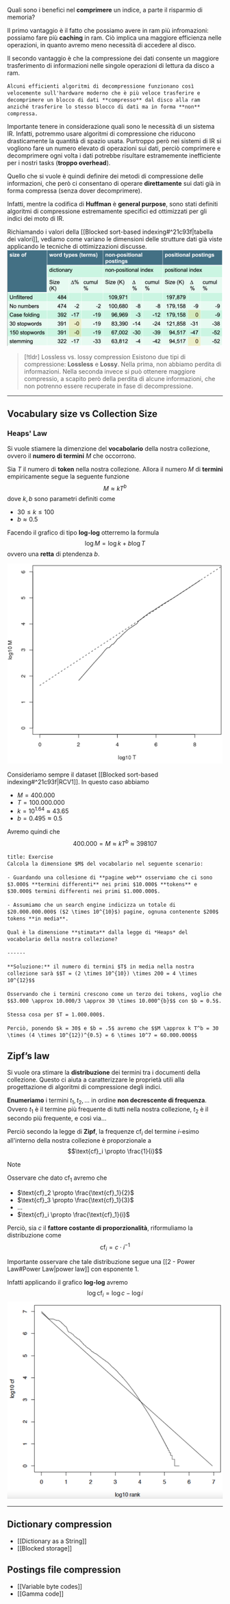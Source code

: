 Quali sono i benefici nel **comprimere** un indice, a parte il risparmio di memoria?

Il primo vantaggio è il fatto che possiamo avere in ram più infromazioni: possiamo fare più **caching** in ram.
Ciò implica una maggiore efficienza nelle operazioni, in quanto avremo meno necessità di accedere al disco.

Il secondo vantaggio è che la compressione dei dati consente un maggiore trasferimento di informazioni nelle singole operazioni di lettura da disco a ram.

```ad-info
Alcuni efficienti algoritmi di decompressione funzionano così velocemente sull'hardware moderno che è più veloce trasferire e decomprimere un blocco di dati **compresso** dal disco alla ram anziché trasferire lo stesso blocco di dati ma in forma **non** compressa.
```

Importante tenere in considerazione quali sono le necessità di un sistema IR.
Infatti, potremmo usare algoritmi di compressione che riducono drasticamente la quantità di spazio usata.
Purtroppo però nei sistemi di IR si vogliono fare un numero elevato di operazioni sui dati, perciò comprimere e decomprimere ogni volta i dati potrebbe risultare estramemente inefficiente per i nostri tasks (**troppo overhead**).

Quello che si vuole è quindi definire dei metodi di compressione delle informazioni, che però ci consentano di operare **direttamente** sui dati già in forma compressa (senza dover decomprimere).

Infatti, mentre la codifica di **Huffman** è **general purpose**, sono stati definiti algoritmi di compressione estremamente specifici ed ottimizzati per gli indici dei moto di IR.

Richiamando i valori della [[Blocked sort-based indexing#^21c93f|tabella dei valori]], vediamo come variano le dimensioni delle strutture dati già viste applicando le tecniche di ottimizzazioni discusse.
![](./img/IR_index_compression_table.png)

> [!tldr] Lossless vs. lossy compression
> Esistono due tipi di compressione: **Lossless** e **Lossy**.
> Nella prima, non abbiamo perdita di informazioni.
> Nella seconda invece si può ottenere maggiore compressio, a scapito però della perdita di alcune informazioni, che non potrenno essere recuperate in fase di decompressione.

------
## Vocabulary size vs Collection Size

### Heaps' Law
Si vuole stiamere la dimenzione del **vocabolario** della nostra collezione, ovvero il **numero di termini** $M$ che occorrono.

Sia $T$ il numero di **token** nella nostra collezione.
Allora il numero $M$ di **termini** empiricamente segue la seguente funzione $$M \approx kT^b$$
dove $k,b$ sono parametri definiti come
- $30 \leq k \leq 100$
- $b \approx 0.5$

Facendo il grafico di tipo **log-log** otterremo la formula $$\log{M} = \log{k} + b \log{T}$$ ovvero una **retta** di ptendenza $b$.

![](./img/IR_index_compression_1.png)

Consideriamo sempre il dataset [[Blocked sort-based indexing#^21c93f|RCV1]].
In questo caso abbiamo 
- $M = 400.000$
- $T = 100.000.000$
- $k = 10^{1.64} \approx 43.65$
- $b = 0.495 \approx 0.5$

Avremo quindi che $$400.000 = M \approx kT^b \approx 398107$$
```ad-example
title: Exercise
Calcola la dimensione $M$ del vocabolario nel seguente scenario:

- Guardando una collesione di **pagine web** osserviamo che ci sono $3.000$ **termini differenti** nei primi $10.000$ **tokens** e $30.000$ termini differenti nei primi $1.000.000$.

- Assumiamo che un search engine indicizza un totale di $20.000.000.000$ ($2 \times 10^{10}$) pagine, ognuna contenente $200$ tokens **in media**.

Qual è la dimensione **stimata** dalla legge di *Heaps* del vocabolario della nostra collezione?

------

**Soluzione:** il numero di termini $T$ in media nella nostra collezione sarà $$T = (2 \times 10^{10}) \times 200 = 4 \times 10^{12}$$

Osservando che i termini crescono come un terzo dei tokens, voglio che
$$3.000 \approx 10.000/3 \approx 30 \times 10.000^{b}$$ con $b = 0.5$.

Stessa cosa per $T = 1.000.000$.

Perciò, ponendo $k = 30$ e $b = .5$ avremo che $$M \approx k T^b = 30 \times (4 \times 10^{12})^{0.5} = 6 \times 10^7 = 60.000.000$$
```

## Zipf’s law
Si vuole ora stimare la **distribuzione** dei termini tra i documenti della collezione.
Questo ci aiuta a caratterizzare le proprietà utili alla progettazione di algoritmi di compressione degli indici.

**Enumeriamo** i termini $t_1, t_2, ...$ in ordine **non decrescente di frequenza**.
Ovvero $t_1$ è il termine più frequente di tutti nella nostra collezione, $t_2$ è il secondo più frequente, e così via...

Perciò secondo la legge di **Zipf**, la frequenze $\text{cf}_i$ del termine $i$-esimo all'interno della nostra collezione è proporzionale a $$\text{cf}_i \propto \frac{1}{i}$$

> [!note]
> Osservare che dato $\text{cf}_1$ avremo che
> - $\text{cf}_2 \propto \frac{\text{cf}_1}{2}$
> - $\text{cf}_3 \propto \frac{\text{cf}_1}{3}$
> - $...$
> - $\text{cf}_i \propto \frac{\text{cf}_1}{i}$

Perciò, sia $c$ il **fattore  costante di proporzionalità**, riformuliamo la distribuzione come $$\text{cf}_i = c \cdot i^{-1}$$

Importante osservare che tale distribuzione segue una [[2 - Power Law#Power Law|power law]] con esponente $1$.

Infatti applicando il grafico **log-log** avremo $$\log{\text{cf}_i} = \log{c} - \log{i}$$
![](./img/IR_index_compression_2.png)

------
## Dictionary compression
- [[Dictionary as a String]]
- [[Blocked storage]]

## Postings file compression
- [[Variable byte codes]]
- [[Gamma code]]